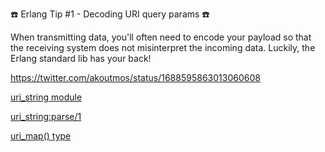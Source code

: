 ☎️ Erlang Tip #1 - Decoding URI query params ☎️

When transmitting data, you'll often need to encode your payload so that the receiving system does not misinterpret the incoming data. Luckily, the Erlang standard lib has your back!

https://twitter.com/akoutmos/status/1688595863013060608

[uri_string module](https://www.erlang.org/doc/man/uri_string.html)

[uri_string:parse/1](https://www.erlang.org/doc/man/uri_string.html#parse-1)

[uri_map() type](https://www.erlang.org/doc/man/uri_string.html#type-uri_map)